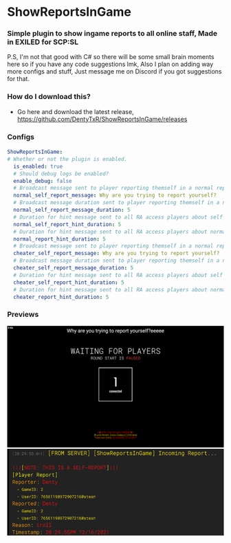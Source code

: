 # ShowReportsInGame
### Simple plugin to show ingame reports to all online staff, Made in EXILED for SCP:SL


P.S, I'm not that good with C# so there will be some small brain moments here so if you have any code suggestions lmk, Also I plan on adding way more configs and stuff, Just message me on Discord if you got suggestions for that.

### How do I download this?
  - Go here and download the latest release, https://github.com/DentyTxR/ShowReportsInGame/releases

### Configs

```yml
ShowReportsInGame:
# Whether or not the plugin is enabled.
  is_enabled: true
  # Should debug logs be enabled?
  enable_debug: false
  # Broadcast message sent to player reporting themself in a normal report
  normal_self_report_message: Why are you trying to report yourself?
  # Broadcast message duration sent to player reporting themself in a normal report
  normal_self_report_message_duration: 5
  # Duration for hint message sent to all RA access players about self report in a normal report
  normal_self_report_hint_duration: 5
  # Duration for hint message sent to all RA access players about normal report
  normal_report_hint_duration: 5
  # Broadcast message sent to player reporting themself in a normal report
  cheater_self_report_message: Why are you trying to report yourself?
  # Broadcast message duration sent to player reporting themself in a normal report
  cheater_self_report_message_duration: 5
  # Duration for hint message sent to all RA access players about self report in a normal report
  cheater_self_report_hint_duration: 5
  # Duration for hint message sent to all RA access players about normal report
  cheater_report_hint_duration: 5
```

### Previews

![Hint](https://raw.githubusercontent.com/DentyTxR/ShowReportsInGame/master/img/Screenshot%20(1635).png)
![ConsoleMessage](https://raw.githubusercontent.com/DentyTxR/ShowReportsInGame/master/img/Screenshot%20(1636).png)